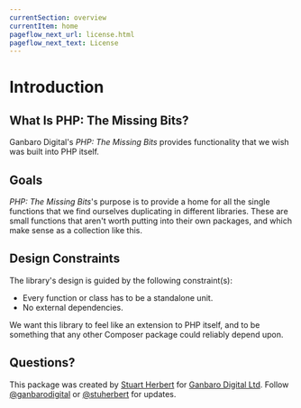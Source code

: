 ```yaml
---
currentSection: overview
currentItem: home
pageflow_next_url: license.html
pageflow_next_text: License
---
```


# Introduction

## What Is PHP: The Missing Bits?

Ganbaro Digital's _PHP: The Missing Bits_ provides functionality that we wish was built into PHP itself.

## Goals

_PHP: The Missing Bits_'s purpose is to provide a home for all the single functions that we find ourselves duplicating in different libraries. These are small functions that aren't worth putting into their own packages, and which make sense as a collection like this.

## Design Constraints

The library's design is guided by the following constraint(s):

* Every function or class has to be a standalone unit.
* No external dependencies.

We want this library to feel like an extension to PHP itself, and to be something that any other Composer package could reliably depend upon.

## Questions?

This package was created by [Stuart Herbert](http://www.stuartherbert.com) for [Ganbaro Digital Ltd](http://ganbarodigital.com). Follow [@ganbarodigital](https://twitter.com/ganbarodigital) or [@stuherbert](https://twitter.com/stuherbert) for updates.
